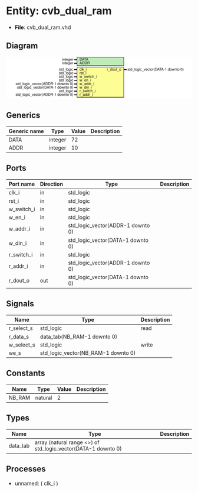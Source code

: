 # Entity: cvb_dual_ram

- **File**: cvb_dual_ram.vhd
## Diagram

![Diagram](cvb_dual_ram.svg "Diagram")
## Generics

| Generic name | Type    | Value | Description |
| ------------ | ------- | ----- | ----------- |
| DATA         | integer | 72    |             |
| ADDR         | integer | 10    |             |
## Ports

| Port name  | Direction | Type                              | Description |
| ---------- | --------- | --------------------------------- | ----------- |
| clk_i      | in        | std_logic                         |             |
| rst_i      | in        | std_logic                         |             |
| w_switch_i | in        | std_logic                         |             |
| w_en_i     | in        | std_logic                         |             |
| w_addr_i   | in        | std_logic_vector(ADDR-1 downto 0) |             |
| w_din_i    | in        | std_logic_vector(DATA-1 downto 0) |             |
| r_switch_i | in        | std_logic                         |             |
| r_addr_i   | in        | std_logic_vector(ADDR-1 downto 0) |             |
| r_dout_o   | out       | std_logic_vector(DATA-1 downto 0) |             |
## Signals

| Name       | Type                                | Description |
| ---------- | ----------------------------------- | ----------- |
| r_select_s | std_logic                           | read        |
| r_data_s   | data_tab(NB_RAM-1 downto 0)         |             |
| w_select_s | std_logic                           | write       |
| we_s       | std_logic_vector(NB_RAM-1 downto 0) |             |
## Constants

| Name   | Type    | Value | Description |
| ------ | ------- | ----- | ----------- |
| NB_RAM | natural |  2    |             |
## Types

| Name     | Type                                                           | Description |
| -------- | -------------------------------------------------------------- | ----------- |
| data_tab | array (natural range <>) of std_logic_vector(DATA-1 downto 0)  |             |
## Processes
- unnamed: ( clk_i )
